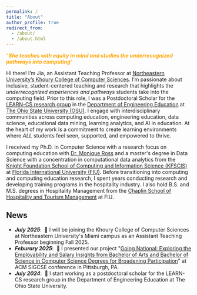 ```yaml
---
permalink: /
title: "About"
author_profile: true
redirect_from: 
  - /about/
  - /about.html
---
```

<span style="color:orange">"***She teaches with equity in mind and studies the underrecognized pathways into computing***"</span>

Hi there! I’m Jia, an Assistant Teaching Professor at [Northeastern University’s Khoury College of Computer Sciences](https://www.khoury.northeastern.edu/). I’m passionate about inclusive, student-centered teaching and research that highlights the *underrecognized experiences and pathways* students take into the computing field. Prior to this role, I was a Postdoctoral Scholar for the [LEARN-CS research group](https://moniqueross.com) in the [Department of Engineering Education](https://eed.osu.edu/) at [The Ohio State University (OSU)](https://www.osu.edu). I engage with interdisciplinary communities across computing education, engineering education, data science, educational data mining, learning analytics, and AI in education. At the heart of my work is a commitment to create learning environments where *ALL* students feel seen, supported, and empowered to thrive. 

I received my Ph.D. in Computer Science with a research focus on computing education with [Dr. Monique Ross](https://people.engineering.osu.edu/people/ross.1982) and a master's degree in Data Science with a concentration in computational data analytics from the [Knight Foundation School of Computing and Information Science (KFSCIS)](https://www.cis.fiu.edu) at [Florida International University (FIU)](https://www.fiu.edu). Before transitioning into computing and computing education research, I spent years conducting research and developing training programs in the hospitality industry. I also hold B.S. and M.S. degrees in Hospitality Management from the [Chaplin School of Hospitality and Tourism Management](https://hospitality.fiu.edu/) at FIU. 

News
------
- ***July 2025***: &nbsp;🎉 I will be joining the Khoury College of Computer Sciences at Northeastern University's Miami campus as an Assistant Teaching Professor beginning Fall 2025.
- ***Feburary 2025***: &nbsp;🎉 I presented our project "[Going National: Exploring the Employability and Salary Insights from Bachelor of Arts and Bachelor of Science in Computer Science Degrees for Broadening Participation](https://sigcse2025.sigcse.org/details/sigcse-ts-2025-lightning-talks/16/Going-National-Exploring-the-Employability-and-Salary-Insights-from-Bachelor-of-Arts)" at ACM SIGCSE conference in Pittsburgh, PA.
- ***July 2024***: &nbsp;🎉 I start working as a postdoctoral scholar for the LEARN-CS research group in the Department of Engineering Education at The Ohio State University. 


<!-- - <small>***April 2024***: &nbsp;🎉 I have officially graduated with my Ph.D. in Computer Science focused #on Computing Education Research from the Knight Foundation School of Computing and Information Science (KFSCIS), Florida International University.-->

<!-- - <small>***March 2024***: &nbsp;🎉 I have successfully defended my doctoral dissertation *"Never Too Late: Understanding The Experiences Of Non-Computing Women's Transitions Into Computing Careers"*. -->




